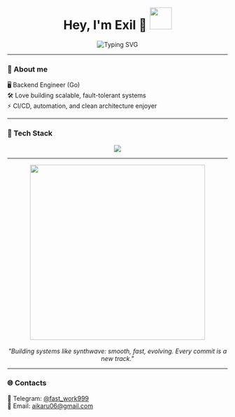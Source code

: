 <h1 align="center">
  Hey, I'm Exil 🐬
  <img src="https://i.pinimg.com/originals/f5/f2/74/f5f27448c036af645c27467c789ad759.gif" width="50px">
</h1>

<p align="center">
  <img src="https://readme-typing-svg.herokuapp.com/?font=Fira+Code&size=28&pause=1000&color=36BCF7&center=true&vCenter=true&width=700&lines=Backend+Engineer;Go+(Gin,+GORM)+Developer;PostgreSQL+%7C+Redis+%7C+Docker+%7C+K8s;JWT+Auth+%7C+Crypto+Pay+%7C+CI/CD;Clean+Code+%7C+Scalable+Systems" alt="Typing SVG" />
</p>

---

### 🧬 About me

 🖥 Backend Engineer (Go)  
 🛠 Love building scalable, fault-tolerant systems  
⚡ CI/CD, automation, and clean architecture enjoyer  

---

### 🧰 Tech Stack

<p align="center">
  <img src="https://skillicons.dev/icons?i=go,postgresql,redis,docker,kubernetes,linux,git" /><br>
</p>

---


<p align="center">
  <img src="https://media0.giphy.com/media/fm6xxZHgHLwxa/giphy.gif](https://media3.giphy.com/media/v1.Y2lkPTc5MGI3NjExa3R4emk5aWg0c3Q0ZjJib2Jwem5qcmM3ZmRlN2VxaGM1dGpjNmk5NiZlcD12MV9pbnRlcm5hbF9naWZfYnlfaWQmY3Q9Zw/jBOOXxSJfG8kqMxT11/giphy.gif" width="400px" /><br><br>
  <em>"Building systems like synthwave: smooth, fast, evolving. Every commit is a new track."</em>
</p>

---

### 🌐 Contacts

 💬 Telegram: [@fast_work999](https://t.me/fast_work999)  
 📧 Email: aikaru06@gmail.com  
